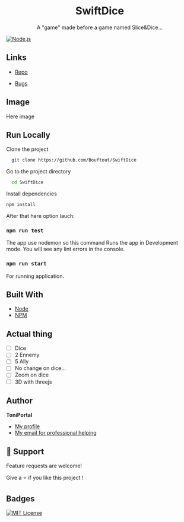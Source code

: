 <h1 align="center">SwiftDice</h1>

<p align="center">A "game" made before a game named Slice&Dice...<br></p>


[![Node.js](https://img.shields.io/badge/Node.js-43853D?style=for-the-badge&logo=node.js&logoColor=white)](https://www.npmjs.com/package/three)

## Links

- [Repo](https://github.com/Bouftout/compagnioncube)

- [Bugs](https://github.com/Bouftout/compagnioncube/issues)

## Image

Here image

## Run Locally  

Clone the project  

~~~bash  
  git clone https://github.com/Bouftout/SwiftDice
~~~

Go to the project directory  

~~~bash  
  cd SwiftDice
~~~

Install dependencies  

~~~bash  
npm install
~~~

After that here option lauch:

### `npm run test`

The app use nodemon so this command Runs the app in Development mode.
You will see any lint errors in the console.

### `npm run start`

For running application.

## Built With

- [Node](https://nodejs.org/fr/)
- [NPM](https://npmjs.org/)

## Actual thing

- [ ] Dice
- [ ] 2 Ennemy
- [ ] 5 Ally
- [ ] No change on dice...
- [ ] Zoom on dice
- [ ] 3D with threejs

## Author

**ToniPortal**

- [My profile](https://github.com/Bouftout)
- [My email for professional helping](mailto:pastre.toni?subject=Help%for%SwiftDice)

## 🤝 Support

Feature requests are welcome!

Give a ⭐️ if you like this project ! 

## Badges  
[![MIT License](https://img.shields.io/badge/License-MIT-green.svg)](https://github.com/Bouftout/SwiftDice/blob/master/package.json)  
